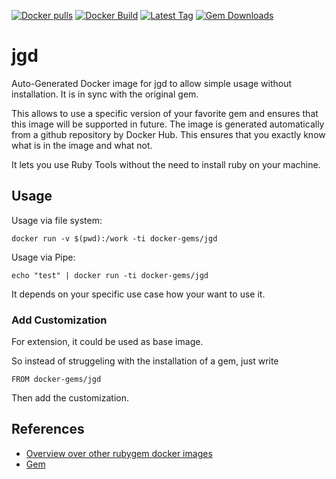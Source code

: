 [![Docker pulls](https://img.shields.io/docker/pulls/rubygem/jgd.svg)](https://hub.docker.com/r/rubygem/jgd/)
[![Docker Build](https://img.shields.io/docker/automated/rubygem/jgd.svg)](https://hub.docker.com/r/rubygem/jgd/)
[![Latest Tag](https://img.shields.io/github/tag/docker-rubygem/jgd.svg)](https://hub.docker.com/r/rubygem/jgd/)
[![Gem Downloads](https://img.shields.io/gem/dt/jgd.svg)](https://rubygems.org/gems/jgd/)
# jgd

Auto-Generated Docker image for jgd to allow simple usage without installation.
It is in sync with the original gem.

This allows to use a specific version of your favorite gem and ensures that this image will be supported in future.
The image is generated automatically from a github repository by Docker Hub.
This ensures that you exactly know what is in the image and what not.

It lets you use Ruby Tools without the need to install ruby on your machine.

## Usage

Usage via file system:

`docker run -v $(pwd):/work -ti docker-gems/jgd`

Usage via Pipe:

`echo "test" | docker run -ti docker-gems/jgd`

It depends on your specific use case how your want to use it.

### Add Customization

For extension, it could be used as base image.

So instead of struggeling with the installation of a gem, just write

`FROM docker-gems/jgd`

Then add the customization.

## References

 - [Overview over other rubygem docker images](https://github.com/thinkbot/docker-rubygem)
 - [Gem](https://rubygems.org/gems/jgd/)
